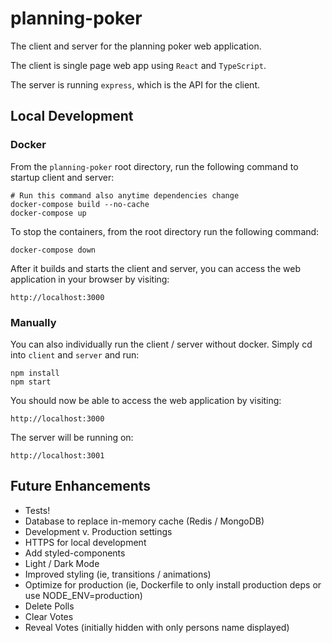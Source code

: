 # planning-poker
The client and server for the planning poker web application.

The client is single page web app using `React` and `TypeScript`.

The server is running `express`, which is the API for the client.

## Local Development

### Docker

From the `planning-poker` root directory, run the following command to startup client and server:
```
# Run this command also anytime dependencies change
docker-compose build --no-cache
docker-compose up
```

To stop the containers, from the root directory run the following command:
```
docker-compose down
```

After it builds and starts the client and server, you can access the web application in your browser by visiting:
```
http://localhost:3000
```

### Manually

You can also individually run the client / server without docker. Simply cd into `client` and `server` and run:
```
npm install
npm start
```

You should now be able to access the web application by visiting:
```
http://localhost:3000
```

The server will be running on:
```
http://localhost:3001
```


## Future Enhancements
- Tests!
- Database to replace in-memory cache (Redis / MongoDB)
- Development v. Production settings
- HTTPS for local development
- Add styled-components
- Light / Dark Mode
- Improved styling (ie, transitions / animations)
- Optimize for production (ie, Dockerfile to only install production deps or use NODE_ENV=production)
- Delete Polls
- Clear Votes
- Reveal Votes (initially hidden with only persons name displayed)
